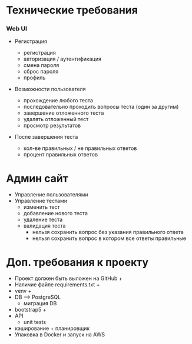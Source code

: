 # Технические требования

### Web UI
- Регистрация
    - регистрация
    - авторизация / аутентификация
    - смена пароля
    - сброс пароля
    - профиль
    
- Возможности пользователя
    - прохождение любого теста
    - последовательно проходить вопросы теста (один за другим)
    - завершение отложенного теста
    - удалять отложенный тест  
    - просмотр результатов
    
- После завершения теста
    - кол-ве правильных / не правильных ответов
    - процент правильных ответов

# Админ сайт
- Управление пользователями
- Управление тестами
  - изменить тест
  - добавление нового теста
  - удаление теста
  - валидация теста
    - нельзя сохранить вопрос без указания правильного ответа
    - нельзя сохранить вопрос в котором все ответы правильные
  
# Доп. требования к проекту
- Проект должен быть выложен на GitHub +
- Наличие файле requirements.txt +
- venv +
- DB --> PostgreSQL
  - миграция DB
- bootstrap5 +
- API
  - unit tests
- кэширование + планировщик
- Упаковка в Docker и запуск на AWS
